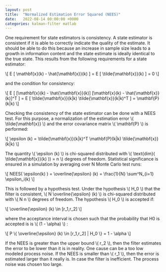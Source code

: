 ```yaml
---
layout: post
title:  "Normalized Estimation Error Squared (NEES)"
date:   2022-08-14 00:00:00 +0000
categories: kalman-filter matlab
---
```


One requirement for state estimators is consistency. 
A state estimator is consistent if it is able to correctly indicate the quality of the estimate. 
It should be able to do this because an increase in sample size leads to a growth in information content and the state estimate is ideally identical to the true state.
This results from the following requirements for a state estimator:

\\[ E [ \mathbf{x}(k) - \hat{\mathbf{x}}(k)  ] = E [ \tilde{\mathbf{x}}(k)  ] = 0  \\]

and the condition for consistency:

\\[ E [ [\mathbf{x}(k) - \hat{\mathbf{x}}(k)] [\mathbf{x}(k) - \hat{\mathbf{x}}(k)]^T ] = E [ \tilde{\mathbf{x}}(k\|k) \tilde{\mathbf{x}}(k\|k)^T  ] = \mathbf{P}(k\|k)  \\]

Checking the consistency of the state estimator can be done with a NEES test.
For this purpose, a normalization of the estimation error \\( \tilde{\mathbf{x}} \\) and the error covariance matrix \\( \mathbf{P} \\) is performed:

\\[ \epsilon (k) = \tilde{\mathbf{x}}(k\|k)^T \mathbf{P}(k\|k) \tilde{\mathbf{x}}(k\|k) \\]

The quantity \\( \epsilon (k) \\)  is chi-squared distributed with \\( \text{dim}( \tilde{\mathbf{x}}(k) )) = n \\) degrees of freedom. 
Statistical significance is ensured in a simulation by averaging over N Monte Carlo test runs:

\\[ NEES( \epsilon(k) ) = \overline{\epsilon} (k)  = \frac{1}{N} \sum^N_{i=1} \epsilon_i(k) \\]

This is followed by a hypothesis test. 
Under the hypothesis \\( H_0 \\) that the filter is consistent, \\( N \overline{\epsilon} (k) \\) is chi-squared distributed with \\( N n \\) degrees of freedom. 
The hypothesis \\( H_0 \\) is accepted if:

\\[ \overline{\epsilon} (k) \in [r_1,r_2] \\]

where the acceptance interval is chosen such that the probability that H0 is accepted is is \\( (1 - \alpha) \\) :

\\[ P \\{ \overline{\epsilon} (k) \in [r_1,r_2]  \| H_0 \\} = 1 - \alpha \\]

If the NEES is greater than the upper bound \\( r_2 \\), then the filter estimates the error to be lower than it is in reality.
One cause can be a too low modeled process noise.
If the NEES is smaller than \\( r_1 \\), then the error is estimated larger than it really is. 
In case the filter is inefficient. 
The process noise was chosen too large.


[jekyll-docs]: https://jekyllrb.com/docs/home
[jekyll-gh]:   https://github.com/jekyll/jekyll
[jekyll-talk]: https://talk.jekyllrb.com/
